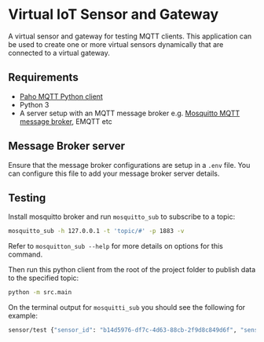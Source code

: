 # Virtual IoT Sensor and Gateway
A virtual sensor and gateway for testing MQTT clients. This application can be used to create one or more virtual sensors dynamically that are connected to a virtual gateway.

## Requirements

* [Paho MQTT Python client](http://www.eclipse.org/paho/clients/python/docs/)
* Python 3
* A server setup with an MQTT message broker e.g. [Mosquitto MQTT message broker](https://mosquitto.org/), EMQTT etc

## Message Broker server
Ensure that the message broker configurations are setup in a `.env` file. You can configure this file to add your message broker server details.


## Testing
Install mosquitto broker and run `mosquitto_sub` to subscribe to a topic:

```bash
mosquitto_sub -h 127.0.0.1 -t 'topic/#' -p 1883 -v
```

Refer to `mosquitton_sub --help` for more details on options for this command.

Then run this python client from the root of the project folder to publish data to the specified topic:

```bash
python -m src.main
```

On the terminal output for `mosquitti_sub` you should see the following for example:

```bash
sensor/test {"sensor_id": "b14d5976-df7c-4d63-88cb-2f9d8c849d6f", "sensor_type": "humidity", "sensor_measurement_unit": "degrees_celsius", "sensor_measurement": 2}
```